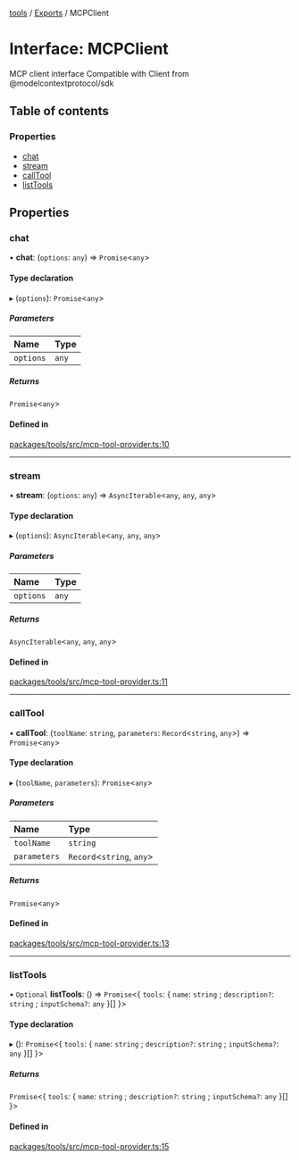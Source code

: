 <!-- 
 ⚠️  AUTO-GENERATED FILE - DO NOT EDIT MANUALLY
 This file is automatically generated by scripts/docs-generator.js
 To make changes, edit the source TypeScript files or update the generator script
-->

[tools](../../) / [Exports](../modules) / MCPClient

# Interface: MCPClient

MCP client interface
Compatible with Client from @modelcontextprotocol/sdk

## Table of contents

### Properties

- [chat](MCPClient#chat)
- [stream](MCPClient#stream)
- [callTool](MCPClient#calltool)
- [listTools](MCPClient#listtools)

## Properties

### chat

• **chat**: (`options`: `any`) => `Promise`\<`any`\>

#### Type declaration

▸ (`options`): `Promise`\<`any`\>

##### Parameters

| Name | Type |
| :------ | :------ |
| `options` | `any` |

##### Returns

`Promise`\<`any`\>

#### Defined in

[packages/tools/src/mcp-tool-provider.ts:10](https://github.com/woojubb/robota/blob/7a734e73a51e339148a398f7b885cf8701441118/packages/tools/src/mcp-tool-provider.ts#L10)

___

### stream

• **stream**: (`options`: `any`) => `AsyncIterable`\<`any`, `any`, `any`\>

#### Type declaration

▸ (`options`): `AsyncIterable`\<`any`, `any`, `any`\>

##### Parameters

| Name | Type |
| :------ | :------ |
| `options` | `any` |

##### Returns

`AsyncIterable`\<`any`, `any`, `any`\>

#### Defined in

[packages/tools/src/mcp-tool-provider.ts:11](https://github.com/woojubb/robota/blob/7a734e73a51e339148a398f7b885cf8701441118/packages/tools/src/mcp-tool-provider.ts#L11)

___

### callTool

• **callTool**: (`toolName`: `string`, `parameters`: `Record`\<`string`, `any`\>) => `Promise`\<`any`\>

#### Type declaration

▸ (`toolName`, `parameters`): `Promise`\<`any`\>

##### Parameters

| Name | Type |
| :------ | :------ |
| `toolName` | `string` |
| `parameters` | `Record`\<`string`, `any`\> |

##### Returns

`Promise`\<`any`\>

#### Defined in

[packages/tools/src/mcp-tool-provider.ts:13](https://github.com/woojubb/robota/blob/7a734e73a51e339148a398f7b885cf8701441118/packages/tools/src/mcp-tool-provider.ts#L13)

___

### listTools

• `Optional` **listTools**: () => `Promise`\<\{ `tools`: \{ `name`: `string` ; `description?`: `string` ; `inputSchema?`: `any`  }[]  }\>

#### Type declaration

▸ (): `Promise`\<\{ `tools`: \{ `name`: `string` ; `description?`: `string` ; `inputSchema?`: `any`  }[]  }\>

##### Returns

`Promise`\<\{ `tools`: \{ `name`: `string` ; `description?`: `string` ; `inputSchema?`: `any`  }[]  }\>

#### Defined in

[packages/tools/src/mcp-tool-provider.ts:15](https://github.com/woojubb/robota/blob/7a734e73a51e339148a398f7b885cf8701441118/packages/tools/src/mcp-tool-provider.ts#L15)
